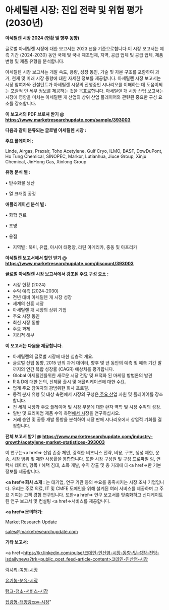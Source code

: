 # 아세틸렌 시장: 진입 전략 및 위험 평가(2030년)

<strong>아세틸렌 시장 2024 (현황 및 향후 동향)</strong>

글로벌 아세틸렌 시장에 대한 보고서는 2023 년을 기준으로합니다.이 시장 보고서는 예측 기간 (2024-2030) 동안 국제 및 국내 제조업체, 지역, 공급 업체 및 공급 업체, 제품 변형 및 제품 유형을 분석합니다.

아세틸렌 시장 보고서는 개발 속도, 용량, 성장 동인, 기술 및 자본 구조를 포함하여 과거, 현재 및 미래 시장 동향에 대한 자세한 정보를 제공합니다. 아세틸렌 시장 보고서는 시장 참여자와 컨설턴트가 아세틸렌 시장의 진행중인 시나리오를 이해하는 데 도움이되는 포괄적 인 세부 정보를 제공하는 것을 목표로합니다. 아세틸렌 개 시장 산업 보고서는 시장에 영향을 미치는 아세틸렌 개 산업의 상위 산업 플레이어와 관련된 중요한 구성 요소를 강조합니다.



<strong>이 보고서의 PDF 브로셔 받기 @ <a href=https://www.marketresearchupdate.com/sample/393003>https://www.marketresearchupdate.com/sample/393003</a></strong>



<strong>다음과 같이 분류되는 글로벌 아세틸렌 시장 :</strong>



<strong>주요 플레이어 :</strong>

Linde, Airgas, Praxair, Toho Acetylene, Gulf Cryo, ILMO, BASF, DowDuPont, Ho Tung Chemical, SINOPEC, Markor, Lutianhua, Jiuce Group, Xinju Chemical, JinHong Gas, Xinlong Group



<strong>유형 분석 별 :</strong>

• 탄수화물 생산

• 열 크래킹 공정



<strong>애플리케이션 분석 별 :</strong>

• 화학 원료

• 조명

• 용접

<ul>
  <li>지역별 : 북미, 유럽, 아시아 태평양, 라틴 아메리카, 중동 및 아프리카</li>
</ul>


<strong>아세틸렌 보고서에서 할인 받기 @ <a href=https://www.marketresearchupdate.com/discount/393003>https://www.marketresearchupdate.com/discount/393003</a></strong>



<strong>글로벌 아세틸렌 시장 보고서에서 강조된 주요 구성 요소 :</strong>
<ul>
  <li>시장 현황 (2024)</li>
  <li>수익 예측 (2024-2030)</li>
  <li>전년 대비 아세틸렌 개 시장 성장</li>
  <li>세계의 신흥 시장</li>
  <li>아세틸렌 개 시장의 상위 기업</li>
  <li>주요 시장 동인</li>
  <li>최신 시장 동향</li>
  <li>주요 과제</li>
  <li>지리적 해부</li>
</ul>


<strong>이 보고서는 다음을 제공합니다.</strong>
<ul>
  <li>아세틸렌의 글로벌 시장에 대한 심층적 개요.</li>
  <li>글로벌 산업 동향, 2015 년의 과거 데이터, 향후 몇 년 동안의 예측 및 예측 기간 말까지의 연간 복합 성장률 (CAGR) 예상치를 평가합니다.</li>
  <li>Global 아세틸렌를위한 새로운 시장 전망 및 표적화 된 마케팅 방법론의 발견</li>
  <li>R &amp; D에 대한 논의, 신제품 출시 및 애플리케이션에 대한 수요.</li>
  <li>업계 주요 참여자의 광범위한 회사 프로필.</li>
  <li>동적 분자 유형 및 대상 측면에서 시장의 구성은<a href=> 주요 산</a>업 자원 및 플레이어를 강조합니다.</li>
  <li>전 세계 시장과 주요 플레이어 및 시장 부문에 대한 환자 역학 및 시장 수익의 성장.</li>
  <li>일반 및 프리미엄 제품 수익 측면<a href=>에서 시</a>장을 연구하십시오.</li>
  <li>거래 승인 및 공동 개발 동향을 분석하여 시장 판매 시나리오에서 상업적 기회를 결정합니다.</li>
</ul>



<strong>전체 보고서 받기 @ <a href=https://www.marketresearchupdate.com/industry-growth/acetylene-market-statistices-393003>https://www.marketresearchupdate.com/industry-growth/acetylene-market-statistices-393003</a></strong>

이 연구는<a href=> 산업 존중</a> 체인, 강력한 비즈니스 전략, 비용, 구조, 생성 제한, 운송, 시장 범위 및 제한 사용률을 통합합니다. 또한 시장 구성원 및 구성 프로파일 링, 연락처 데이터, 항목 / 혜택 침대, 소득 개발, 수익 창출 및 총 거래에 대<a href=>한 기본 </a>정보를 제공합니다.



<strong><a href=>회사 소</a>개 :</strong>
는 대기업, 연구 기관 등의 수요를 충족시키는 시장 조사 기업입니다. 우리는 주로 의료, IT 및 CMFE 도메인을 위해 설계된 여러 서비스를 제공하며 그 주요 기여는 고객 경험 연구입니다. 또한<a href=> 연구 보</a>고서를 맞춤화하고 신디케이트 된 연구 보고서 및 컨설팅 <a href=>서비스</a>를 제공합니다.



<strong><a href=>문의하기:</a></strong>

Market Research Update

sales@marketresearchupdate.com



<strong>기타 보고서:</strong>

<a href=https://kr.linkedin.com/pulse/코데인-인산염-시장-동향-및-성장-전망-isdailynews?trk=public_post_feed-article-content>코데인-인산염-시장</a>

<a href=https://www.linkedin.com/pulse/럭셔리-여행-시장-동향-및-성장-전망-survey-savvy-insights-360-analysis/>럭셔리-여행-시장</a>

<a href=https://www.linkedin.com/pulse/유기농-분유-시장-동향-및-성장-전망-analytics-avenue-adventures-24-ana-5my6f/>유기농-분유-시장</a>

<a href=https://www.linkedin.com/pulse/탱크-청소-서비스-시장-규모-및-성장-2023-market-matrix-musings-analysis-ta3lf/>탱크-청소-서비스-시장</a>

<a href=https://www.linkedin.com/pulse/집광형-태양광cpv-시장-현재-및-미래-성장-2030-trend-tracking-tips-360-analysis-yq8uc/>집광형-태양광cpv-시장</a>"
